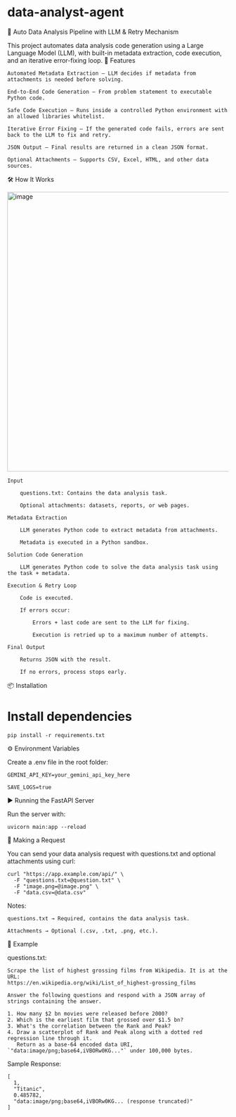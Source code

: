 # data-analyst-agent

🧠 Auto Data Analysis Pipeline with LLM & Retry Mechanism

This project automates data analysis code generation using a Large Language Model (LLM), with built-in metadata extraction, code execution, and an iterative error-fixing loop.
🚀 Features

    Automated Metadata Extraction – LLM decides if metadata from attachments is needed before solving.

    End-to-End Code Generation – From problem statement to executable Python code.

    Safe Code Execution – Runs inside a controlled Python environment with an allowed libraries whitelist.

    Iterative Error Fixing – If the generated code fails, errors are sent back to the LLM to fix and retry.

    JSON Output – Final results are returned in a clean JSON format.

    Optional Attachments – Supports CSV, Excel, HTML, and other data sources.

🛠 How It Works

<img width="1315" height="635" alt="image" src="https://github.com/user-attachments/assets/7475774e-3326-4cc3-9073-6454008c3aa0" />



    Input

        questions.txt: Contains the data analysis task.

        Optional attachments: datasets, reports, or web pages.

    Metadata Extraction

        LLM generates Python code to extract metadata from attachments.

        Metadata is executed in a Python sandbox.

    Solution Code Generation

        LLM generates Python code to solve the data analysis task using the task + metadata.

    Execution & Retry Loop

        Code is executed.

        If errors occur:

            Errors + last code are sent to the LLM for fixing.

            Execution is retried up to a maximum number of attempts.

    Final Output

        Returns JSON with the result.

        If no errors, process stops early.




📦 Installation


# Install dependencies
```
pip install -r requirements.txt
```

⚙️ Environment Variables

Create a .env file in the root folder:
```
GEMINI_API_KEY=your_gemini_api_key_here

SAVE_LOGS=true
```


▶️ Running the FastAPI Server

Run the server with:
```
uvicorn main:app --reload
```
📡 Making a Request

You can send your data analysis request with questions.txt and optional attachments using curl:
```
curl "https://app.example.com/api/" \
  -F "questions.txt=@question.txt" \
  -F "image.png=@image.png" \
  -F "data.csv=@data.csv"
```
Notes:

    questions.txt → Required, contains the data analysis task.

    Attachments → Optional (.csv, .txt, .png, etc.).

📝 Example

questions.txt:
```
Scrape the list of highest grossing films from Wikipedia. It is at the URL:
https://en.wikipedia.org/wiki/List_of_highest-grossing_films

Answer the following questions and respond with a JSON array of strings containing the answer.

1. How many $2 bn movies were released before 2000?
2. Which is the earliest film that grossed over $1.5 bn?
3. What's the correlation between the Rank and Peak?
4. Draw a scatterplot of Rank and Peak along with a dotted red regression line through it.
   Return as a base-64 encoded data URI, `"data:image/png;base64,iVBORw0KG..."` under 100,000 bytes.
```
Sample Response:
```
[
  1,
  "Titanic",
  0.485782,
  "data:image/png;base64,iVBORw0KG... (response truncated)"
]

```
